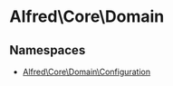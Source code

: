 
                                                                                                                                            
    
# Alfred\Core\Domain

## Namespaces
- [Alfred\Core\Domain\Configuration](../../Alfred/Core/Domain/Configuration.md)








                                                                                                                                                                                                                                                                                                                                                                                                            
    
                                                                                                                                                                                                                                                                             
                